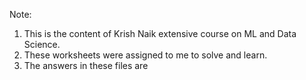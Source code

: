 Note:
1. This is the content of Krish Naik extensive course on ML and Data Science. 
2. These worksheets were assigned to me to solve and learn. 
3. The answers in these files are
